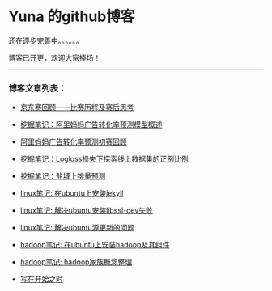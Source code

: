 # Yuna 的github博客

还在逐步完善中。。。。。。

博客已开更，欢迎大家捧场！

------

### 博客文章列表： ###

+ [京东赛回顾——比赛历程及赛后思考](https://yunaqiu.github.io/2018/08/06/jdata2018/)

+ [挖掘笔记：阿里妈妈广告转化率预测模型概述](https://yunaqiu.github.io/2018/05/16/alimama-model/)

+ [阿里妈妈广告转化率预测初赛回顾](https://yunaqiu.github.io/2018/04/23/alimama-preliminary/)

+ [挖掘笔记：Logloss损失下探索线上数据集的正例比例](https://yunaqiu.github.io/2018/04/14/find-one-ratio-in-LB/)

+ [挖掘笔记：盐城上排量预测](https://yunaqiu.github.io/2018/03/13/yancheng-board-note/)

+ [linux笔记: 在ubuntu上安装jekyll](https://yunaqiu.github.io/2018/03/12/install-jekyll/)

+ [linux笔记: 解决ubuntu安装libssl-dev失败](https://yunaqiu.github.io/2018/03/12/ubuntu-fix-libssl-dev/)

+ [linux笔记: 解决ubuntu源更新的问题](https://yunaqiu.github.io/2018/03/12/ubuntu-fix-apt-source/)

+ [hadoop笔记: 在ubuntu上安装hadoop及其组件](https://yunaqiu.github.io/2018/03/10/install-hadoop/)

+ [hadoop笔记: hadoop家族概念整理](https://yunaqiu.github.io/2018/03/10/hadoop-concept/)

+ [写在开始之时](https://yunaqiu.github.io/2018/03/10/get-start/)
